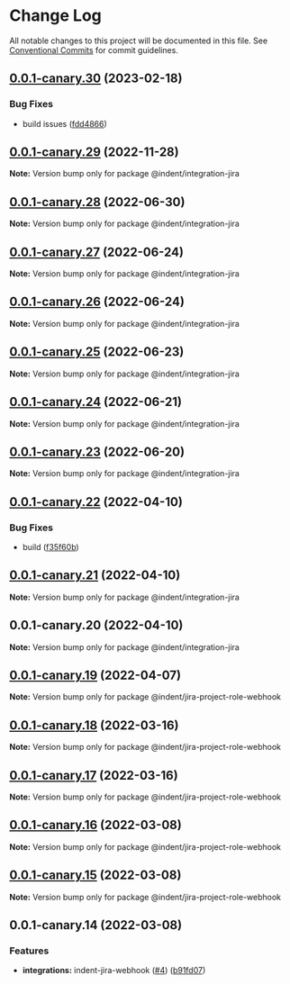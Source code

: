 # Change Log

All notable changes to this project will be documented in this file.
See [Conventional Commits](https://conventionalcommits.org) for commit guidelines.

## [0.0.1-canary.30](https://github.com/indentapis/integrations/compare/@indent/integration-jira@0.0.1-canary.29...@indent/integration-jira@0.0.1-canary.30) (2023-02-18)


### Bug Fixes

* build issues ([fdd4866](https://github.com/indentapis/integrations/commit/fdd4866563a445868169e1eff738dd3b6ed7a3a7))





## [0.0.1-canary.29](https://github.com/indentapis/integrations/compare/@indent/integration-jira@0.0.1-canary.28...@indent/integration-jira@0.0.1-canary.29) (2022-11-28)

**Note:** Version bump only for package @indent/integration-jira





## [0.0.1-canary.28](https://github.com/indentapis/integrations/compare/@indent/integration-jira@0.0.1-canary.27...@indent/integration-jira@0.0.1-canary.28) (2022-06-30)

**Note:** Version bump only for package @indent/integration-jira





## [0.0.1-canary.27](https://github.com/indentapis/integrations/compare/@indent/integration-jira@0.0.1-canary.26...@indent/integration-jira@0.0.1-canary.27) (2022-06-24)

**Note:** Version bump only for package @indent/integration-jira





## [0.0.1-canary.26](https://github.com/indentapis/integrations/compare/@indent/integration-jira@0.0.1-canary.25...@indent/integration-jira@0.0.1-canary.26) (2022-06-24)

**Note:** Version bump only for package @indent/integration-jira





## [0.0.1-canary.25](https://github.com/indentapis/integrations/compare/@indent/integration-jira@0.0.1-canary.24...@indent/integration-jira@0.0.1-canary.25) (2022-06-23)

**Note:** Version bump only for package @indent/integration-jira





## [0.0.1-canary.24](https://github.com/indentapis/integrations/compare/@indent/integration-jira@0.0.1-canary.23...@indent/integration-jira@0.0.1-canary.24) (2022-06-21)

**Note:** Version bump only for package @indent/integration-jira





## [0.0.1-canary.23](https://github.com/indentapis/integrations/compare/@indent/integration-jira@0.0.1-canary.22...@indent/integration-jira@0.0.1-canary.23) (2022-06-20)

**Note:** Version bump only for package @indent/integration-jira





## [0.0.1-canary.22](https://github.com/indentapis/integrations/compare/@indent/integration-jira@0.0.1-canary.21...@indent/integration-jira@0.0.1-canary.22) (2022-04-10)


### Bug Fixes

* build ([f35f60b](https://github.com/indentapis/integrations/commit/f35f60be6050a9f50ae5617be3583c6454e0d5d9))





## [0.0.1-canary.21](https://github.com/indentapis/integrations/compare/@indent/integration-jira@0.0.1-canary.20...@indent/integration-jira@0.0.1-canary.21) (2022-04-10)

**Note:** Version bump only for package @indent/integration-jira





## 0.0.1-canary.20 (2022-04-10)

**Note:** Version bump only for package @indent/integration-jira





## [0.0.1-canary.19](https://github.com/indentapis/integrations/compare/@indent/jira-project-role-webhook@0.0.1-canary.18...@indent/jira-project-role-webhook@0.0.1-canary.19) (2022-04-07)

**Note:** Version bump only for package @indent/jira-project-role-webhook





## [0.0.1-canary.18](https://github.com/indentapis/integrations/compare/@indent/jira-project-role-webhook@0.0.1-canary.17...@indent/jira-project-role-webhook@0.0.1-canary.18) (2022-03-16)

**Note:** Version bump only for package @indent/jira-project-role-webhook





## [0.0.1-canary.17](https://github.com/indentapis/integrations/compare/@indent/jira-project-role-webhook@0.0.1-canary.16...@indent/jira-project-role-webhook@0.0.1-canary.17) (2022-03-16)

**Note:** Version bump only for package @indent/jira-project-role-webhook





## [0.0.1-canary.16](https://github.com/indentapis/integrations/compare/@indent/jira-project-role-webhook@0.0.1-canary.15...@indent/jira-project-role-webhook@0.0.1-canary.16) (2022-03-08)

**Note:** Version bump only for package @indent/jira-project-role-webhook





## [0.0.1-canary.15](https://github.com/indentapis/integrations/compare/@indent/jira-project-role-webhook@0.0.1-canary.14...@indent/jira-project-role-webhook@0.0.1-canary.15) (2022-03-08)

**Note:** Version bump only for package @indent/jira-project-role-webhook





## 0.0.1-canary.14 (2022-03-08)


### Features

* **integrations:** indent-jira-webhook ([#4](https://github.com/indentapis/integrations/issues/4)) ([b91fd07](https://github.com/indentapis/integrations/commit/b91fd07a9b1f3c8ab96058c6c1a2a814ae5eba7f))

